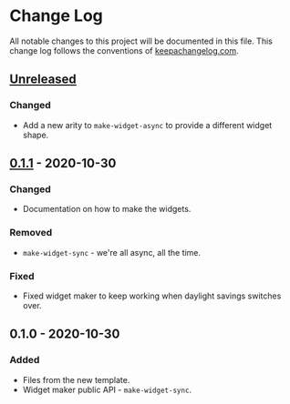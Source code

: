# Change Log
All notable changes to this project will be documented in this file. This change log follows the conventions of [keepachangelog.com](http://keepachangelog.com/).

## [Unreleased]
### Changed
- Add a new arity to `make-widget-async` to provide a different widget shape.

## [0.1.1] - 2020-10-30
### Changed
- Documentation on how to make the widgets.

### Removed
- `make-widget-sync` - we're all async, all the time.

### Fixed
- Fixed widget maker to keep working when daylight savings switches over.

## 0.1.0 - 2020-10-30
### Added
- Files from the new template.
- Widget maker public API - `make-widget-sync`.

[Unreleased]: https://github.com/your-name/docker-tutorial-clj/compare/0.1.1...HEAD
[0.1.1]: https://github.com/your-name/docker-tutorial-clj/compare/0.1.0...0.1.1

